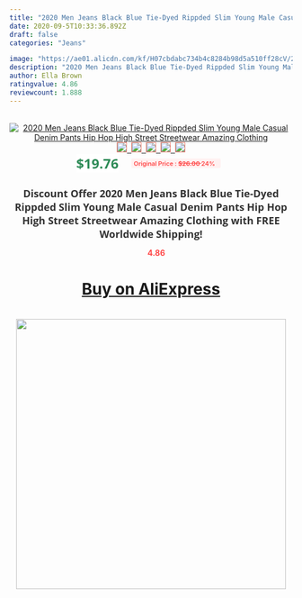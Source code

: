 ```yaml
---
title: "2020 Men Jeans Black Blue Tie-Dyed Rippded Slim Young Male Casual Denim Pants Hip Hop High Street Streetwear Amazing Clothing"
date: 2020-09-5T10:33:36.892Z
draft: false
categories: "Jeans"

image: "https://ae01.alicdn.com/kf/H07cbdabc734b4c8284b98d5a510ff28cV/2020-Men-Jeans-Black-Blue-Tie-Dyed-Rippded-Slim-Young-Male-Casual-Denim-Pants-Hip-Hop.jpg"
description: "2020 Men Jeans Black Blue Tie-Dyed Rippded Slim Young Male Casual Denim Pants Hip Hop High Street Streetwear Amazing Clothing"
author: Ella Brown
ratingvalue: 4.86
reviewcount: 1.888
---
```

<br>
<div style="text-align: center;">
<a href="https://s.click.aliexpress.com/e/_A0cqrx" target="_blank" rel="nofollow noopener noreferrer"><img alt="2020 Men Jeans Black Blue Tie-Dyed Rippded Slim Young Male Casual Denim Pants Hip Hop High Street Streetwear Amazing Clothing" class="magnifier-image" src="https://ae01.alicdn.com/kf/H07cbdabc734b4c8284b98d5a510ff28cV/2020-Men-Jeans-Black-Blue-Tie-Dyed-Rippded-Slim-Young-Male-Casual-Denim-Pants-Hip-Hop.jpg_640x640.jpg">
<br>
<img style="border:1px solid salmon" src="https://ae01.alicdn.com/kf/H07cbdabc734b4c8284b98d5a510ff28cV/2020-Men-Jeans-Black-Blue-Tie-Dyed-Rippded-Slim-Young-Male-Casual-Denim-Pants-Hip-Hop.jpg_120x120.jpg">&nbsp;&nbsp;<img style="border:1px solid salmon" src="https://ae01.alicdn.com/kf/H7d3b61e07159495ebe7066e6ca425370Q/2020-Men-Jeans-Black-Blue-Tie-Dyed-Rippded-Slim-Young-Male-Casual-Denim-Pants-Hip-Hop.jpg_120x120.jpg">&nbsp;&nbsp;<img style="border:1px solid salmon" src="https://ae01.alicdn.com/kf/H44bf342d37a44c0699df3faad924912ch/2020-Men-Jeans-Black-Blue-Tie-Dyed-Rippded-Slim-Young-Male-Casual-Denim-Pants-Hip-Hop.jpg_120x120.jpg">&nbsp;&nbsp;<img style="border:1px solid salmon" src="https://ae01.alicdn.com/kf/H68fc3e511a2c40a4b692baca3c55469at/2020-Men-Jeans-Black-Blue-Tie-Dyed-Rippded-Slim-Young-Male-Casual-Denim-Pants-Hip-Hop.jpg_120x120.jpg">&nbsp;&nbsp;<img style="border:1px solid salmon" src="https://ae01.alicdn.com/kf/Hb43867c11b154183a73a74b37ca9597c1/2020-Men-Jeans-Black-Blue-Tie-Dyed-Rippded-Slim-Young-Male-Casual-Denim-Pants-Hip-Hop.jpg_120x120.jpg"></a></div><br0>
<div style="text-align: center;"><span style="background-color: white; border: 0px; box-sizing: border-box; color: seagreen; display: inline-block; font-family: &quot;open sans&quot; , &quot;arial&quot; , &quot;helvetica&quot; , sans-serif , &quot;heiti&quot;; font-size: 24px; font-stretch: inherit; font-weight: 700; line-height: inherit; margin: 0px 10px 0px 0px; padding: 0px; vertical-align: middle;">$19.76 </span>
<span style="background: rgb(255 , 241 , 241); border-radius: 3px; border: 0px; box-sizing: border-box; color: #ff4747; display: inline-block; font-family: inherit; font-size: 12px; font-stretch: inherit; font-style: inherit; font-variant: inherit; font-weight: 600; line-height: inherit; margin: 0px; padding: 2px 5px; transform: scale(0.9); vertical-align: middle;">Original Price : <b style="text-decoration: line-through;">$26.00 </b> 24%&nbsp;&nbsp;</span></div>
<h1 style="color: #333333; display: inline-block; font-family: &quot;open sans&quot; , &quot;arial&quot; , &quot;helvetica&quot; , sans-serif , &quot;heiti&quot;; font-size: 18px; font-stretch: inherit; font-weight: 700; text-align: center;">Discount Offer 2020 Men Jeans Black Blue Tie-Dyed Rippded Slim Young Male Casual Denim Pants Hip Hop High Street Streetwear Amazing Clothing with FREE Worldwide Shipping!</h1>
<div style="color: #ff4747; text-align: center;">
<img src="https://4.bp.blogspot.com/-M0ZcTcb-5uY/XleCXlxnR4I/AAAAAAAAAEc/OrjgMkXV1oMQFaCRZj5HQwOCBcu3w1FegCPcBGAYYCw/s1600/star.png" style="height: 15px;">&nbsp;<b>4.86</b></div>
<div class="button_cont" align="center"><a class="buynow_a" href="https://s.click.aliexpress.com/e/_A0cqrx" target="_blank" rel="nofollow noopener noreferrer"><H1>Buy on AliExpress</H1></a></div><br>
<div class="separator" style="clear: both; text-align: center;">
<img src="https://lh3.googleusercontent.com/-pTy5HemUv9M/XlePHvY0dAI/AAAAAAAAAE4/0nX5iRUoIWY8eMW9Dpxeirr157OZliDIgCLcBGAsYHQ/s1600/badge.gif" width="480">
</div>
